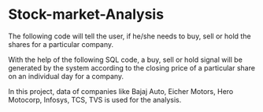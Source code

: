 # Stock-market-Analysis
The following code will tell the user, if he/she needs to buy, sell or hold the shares for a particular company.

With the help of the following SQL code, a buy, sell or hold signal will be generated by the system according to the closing price of a particular share on an individual day for a company.

In this project, data of companies like Bajaj Auto, Eicher Motors, Hero Motocorp, Infosys, TCS, TVS is used for the analysis.
